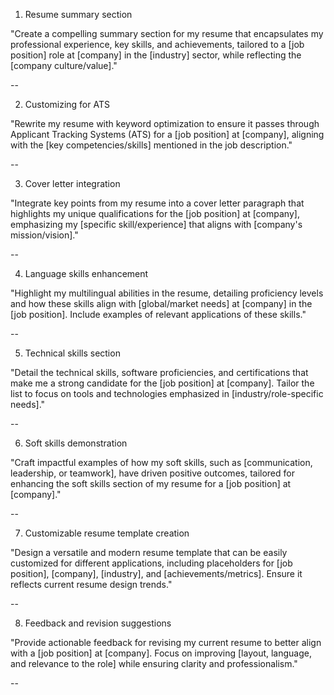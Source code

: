1. Resume summary section

"Create a compelling summary section for my resume that encapsulates my professional experience, key skills, and achievements, tailored to a [job position] role at [company] in the [industry] sector, while reflecting the [company culture/value]."

--

2. Customizing for ATS

"Rewrite my resume with keyword optimization to ensure it passes through Applicant Tracking Systems (ATS) for a [job position] at [company], aligning with the [key competencies/skills] mentioned in the job description."

--

3. Cover letter integration

"Integrate key points from my resume into a cover letter paragraph that highlights my unique qualifications for the [job position] at [company], emphasizing my [specific skill/experience] that aligns with [company's mission/vision]."

--

4. Language skills enhancement

"Highlight my multilingual abilities in the resume, detailing proficiency levels and how these skills align with [global/market needs] at [company] in the [job position]. Include examples of relevant applications of these skills."

--

5. Technical skills section

"Detail the technical skills, software proficiencies, and certifications that make me a strong candidate for the [job position] at [company]. Tailor the list to focus on tools and technologies emphasized in [industry/role-specific needs]."

--

6. Soft skills demonstration

"Craft impactful examples of how my soft skills, such as [communication, leadership, or teamwork], have driven positive outcomes, tailored for enhancing the soft skills section of my resume for a [job position] at [company]."

--

7. Customizable resume template creation

"Design a versatile and modern resume template that can be easily customized for different applications, including placeholders for [job position], [company], [industry], and [achievements/metrics]. Ensure it reflects current resume design trends."

--

8. Feedback and revision suggestions

"Provide actionable feedback for revising my current resume to better align with a [job position] at [company]. Focus on improving [layout, language, and relevance to the role] while ensuring clarity and professionalism."

--
